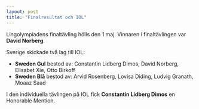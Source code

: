 ```yaml
---
layout: post
title: "Finalresultat och IOL"
---
```


Lingolympiadens finaltävling hölls den 1 maj. Vinnaren i finaltävlingen var **David Norberg**.

Sverige skickade två lag till IOL:
* **Sweden Gul** bestod av: Constantin Lidberg Dimos, David Norberg, Elisabet Xie, Otto Birkoff
* **Sweden Blå** bestod av: Arvid Rosenberg, Lovisa Diding, Ludvig Granath, Moaaz Saad

I den individuella tävlingen på IOL fick **Constantin Lidberg Dimos** en Honorable Mention.